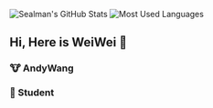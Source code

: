 ![Sealman's GitHub Stats](https://github-readme-stats.vercel.app/api?username=AndyWang505&count_private=true&show_icons=true&theme=react&hide_title=true)
![Most Used Languages](https://github-readme-stats.vercel.app/api/top-langs/?username=AndyWang505&layout=compact&theme=react)

## Hi, Here is WeiWei 👋
### 🐮 AndyWang
### 🏫 Student
